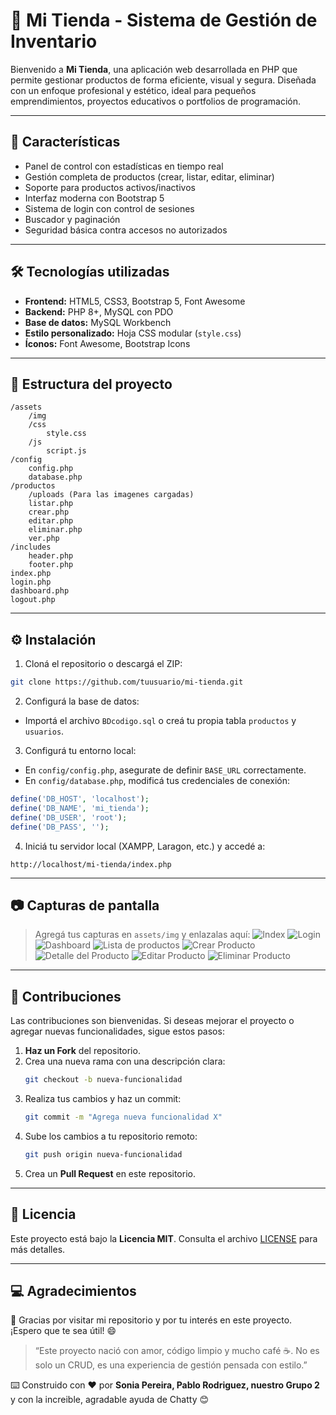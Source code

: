 # 🛒 Mi Tienda - Sistema de Gestión de Inventario

Bienvenido a **Mi Tienda**, una aplicación web desarrollada en PHP que permite gestionar productos de forma eficiente, visual y segura. Diseñada con un enfoque profesional y estético, ideal para pequeños emprendimientos, proyectos educativos o portfolios de programación.

---

## 🚀 Características

- Panel de control con estadísticas en tiempo real
- Gestión completa de productos (crear, listar, editar, eliminar)
- Soporte para productos activos/inactivos
- Interfaz moderna con Bootstrap 5
- Sistema de login con control de sesiones
- Buscador y paginación
- Seguridad básica contra accesos no autorizados

---

## 🛠️ Tecnologías utilizadas

- **Frontend:** HTML5, CSS3, Bootstrap 5, Font Awesome
- **Backend:** PHP 8+, MySQL con PDO
- **Base de datos:** MySQL Workbench
- **Estilo personalizado:** Hoja CSS modular (`style.css`)
- **Íconos:** Font Awesome, Bootstrap Icons

---

## 🧪 Estructura del proyecto

```
/assets
    /img
    /css
        style.css
    /js
        script.js
/config
    config.php
    database.php
/productos
    /uploads (Para las imagenes cargadas)
    listar.php
    crear.php
    editar.php
    eliminar.php
    ver.php
/includes
    header.php
    footer.php
index.php
login.php
dashboard.php
logout.php
```

---

## ⚙️ Instalación

1. Cloná el repositorio o descargá el ZIP:

```bash
git clone https://github.com/tuusuario/mi-tienda.git
```

2. Configurá la base de datos:

- Importá el archivo `BDcodigo.sql` o creá tu propia tabla `productos` y `usuarios`.

3. Configurá tu entorno local:

- En `config/config.php`, asegurate de definir `BASE_URL` correctamente.
- En `config/database.php`, modificá tus credenciales de conexión:

```php
define('DB_HOST', 'localhost');
define('DB_NAME', 'mi_tienda');
define('DB_USER', 'root');
define('DB_PASS', '');
```

4. Iniciá tu servidor local (XAMPP, Laragon, etc.) y accedé a:

```
http://localhost/mi-tienda/index.php
```

---

## 📷 Capturas de pantalla

> Agregá tus capturas en `assets/img` y enlazalas aquí:
![Index](assets/img/foto_index.jpg)
![Login](assets/img/foto_login.jpg)
![Dashboard](assets/img/foto_dashboard.JPG)
![Lista de productos](assets/img/foto_listado.JPG)
![Crear Producto](assets/img/foto_alta.JPG)
![Detalle del Producto](assets/img/foto_detalle.JPG)
![Editar Producto](assets/img/foto_editar.JPG)
![Eliminar Producto](assets/img/foto_eliminar.JPG)


---

## 🤝 Contribuciones

Las contribuciones son bienvenidas. Si deseas mejorar el proyecto o agregar nuevas funcionalidades, sigue estos pasos:

1. **Haz un Fork** del repositorio.
2. Crea una nueva rama con una descripción clara:
   ```bash
   git checkout -b nueva-funcionalidad
   ```
3. Realiza tus cambios y haz un commit:
   ```bash
   git commit -m "Agrega nueva funcionalidad X"
   ```
4. Sube los cambios a tu repositorio remoto:
   ```bash
   git push origin nueva-funcionalidad
   ```
5. Crea un **Pull Request** en este repositorio.
---

## 📄 Licencia
Este proyecto está bajo la **Licencia MIT**. Consulta el archivo [LICENSE](LICENSE.md) para más detalles.

---

## 💻 Agradecimientos

🚀 Gracias por visitar mi repositorio y por tu interés en este proyecto. ¡Espero que te sea útil! 😄
> “Este proyecto nació con amor, código limpio y mucho café ☕. No es solo un CRUD, es una experiencia de gestión pensada con estilo.”   

⌨️ Construido con ❤️ por **Sonia Pereira, Pablo Rodriguez, nuestro Grupo 2** y con la increible, agradable ayuda de Chatty  😊
